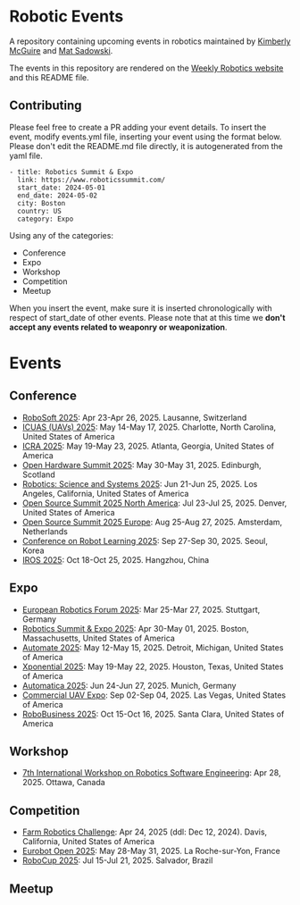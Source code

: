 # Robotic Events
A repository containing upcoming events in robotics maintained by [Kimberly McGuire](https://www.linkedin.com/in/knmcguire/) and [Mat Sadowski](https://www.linkedin.com/in/mateuszsadowski/).

The events in this repository are rendered on the [Weekly Robotics website](https://www.weeklyrobotics.com/events) and this README file.

## Contributing

Please feel free to create a PR adding your event details. To insert the event, modify events.yml file, inserting your event using the format below. Please don't edit the README.md file directly, it is autogenerated from the yaml file.

```
- title: Robotics Summit & Expo
  link: https://www.roboticssummit.com/
  start_date: 2024-05-01
  end_date: 2024-05-02
  city: Boston
  country: US
  category: Expo
```

Using any of the categories:
* Conference
* Expo
* Workshop
* Competition
* Meetup

When you insert the event, make sure it is inserted chronologically with respect of start_date of other events. Please note that at this time we **don't accept any events related to weaponry or weaponization**.

# Events


## Conference


* [RoboSoft 2025](https://robosoft2025.org/): Apr 23-Apr 26, 2025. Lausanne, Switzerland
* [ICUAS (UAVs) 2025](https://uasconferences.com/2025_icuas/): May 14-May 17, 2025. Charlotte, North Carolina, United States of America
* [ICRA 2025](https://2025.ieee-icra.org/): May 19-May 23, 2025. Atlanta, Georgia, United States of America
* [Open Hardware Summit 2025](https://2025.oshwa.org/): May 30-May 31, 2025. Edinburgh, Scotland
* [Robotics: Science and Systems 2025](https://roboticsconference.org/2025/): Jun 21-Jun 25, 2025. Los Angeles, California, United States of America
* [Open Source Summit 2025 North America](https://events.linuxfoundation.org/open-source-summit-north-america/): Jul 23-Jul 25, 2025. Denver, United States of America
* [Open Source Summit 2025 Europe](https://events.linuxfoundation.org/open-source-summit-europe/): Aug 25-Aug 27, 2025. Amsterdam, Netherlands
* [Conference on Robot Learning 2025](https://www.corl.org/home): Sep 27-Sep 30, 2025. Seoul, Korea
* [IROS 2025](http://www.iros25.org/): Oct 18-Oct 25, 2025. Hangzhou, China

## Expo


* [European Robotics Forum 2025](https://erf2025.eu/): Mar 25-Mar 27, 2025. Stuttgart, Germany
* [Robotics Summit & Expo 2025](https://www.roboticssummit.com/): Apr 30-May 01, 2025. Boston, Massachusetts, United States of America
* [Automate 2025](https://www.automateshow.com/): May 12-May 15, 2025. Detroit, Michigan, United States of America
* [Xponential 2025](https://xponential.org/): May 19-May 22, 2025. Houston, Texas, United States of America
* [Automatica 2025](https://automatica-munich.com/en/): Jun 24-Jun 27, 2025. Munich, Germany
* [Commercial UAV Expo](https://www.expouav.com): Sep 02-Sep 04, 2025. Las Vegas, United States of America
* [RoboBusiness 2025](https://www.robobusiness.com/): Oct 15-Oct 16, 2025. Santa Clara, United States of America

## Workshop


* [7th International Workshop on Robotics Software Engineering](https://rose-workshops.github.io/rose2025/): Apr 28, 2025. Ottawa, Canada

## Competition


* [Farm Robotics Challenge](https://farmroboticschallenge.ai/): Apr 24, 2025 (ddl: Dec 12, 2024). Davis, California, United States of America
* [Eurobot Open 2025](https://www.eurobot.org): May 28-May 31, 2025. La Roche-sur-Yon, France
* [RoboCup 2025](https://2025.robocup.org/): Jul 15-Jul 21, 2025. Salvador, Brazil

## Meetup


